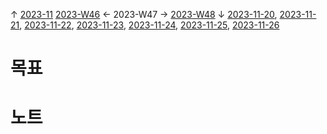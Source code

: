 
↑ [2023-11](2023-11.md)
[2023-W46](2023-W46.md) ← 2023-W47 → [2023-W48](2023-W48.md)
↓ [2023-11-20](2023-11-20.md), [2023-11-21](2023-11-21.md), [2023-11-22](2023-11-22.md), [2023-11-23](2023-11-23.md), [2023-11-24](2023-11-24.md), [2023-11-25](2023-11-25.md), [2023-11-26](2023-11-26.md)

# 목표



# 노트




